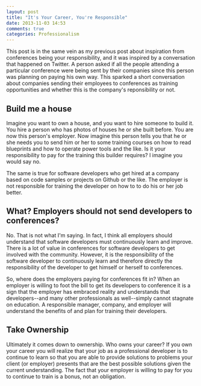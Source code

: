 ```yaml
---
layout: post
title: "It's Your Career, You're Responsible"
date: 2013-11-03 14:53
comments: true
categories: Professionalism
---
```

This post is in the same vein as my previous post about inspiration from conferences being your responsibility, and it was inspired by a conversation that happened on Twitter. A person asked if all the people attending a particular conference were being sent by their companies since this person was planning on paying his own way. This sparked a short conversation about companies sending their employees to conferences as training opportunities and whether this is the company's reponsibility or not.

## Build me a house

Imagine you want to own a house, and you want to hire someone to build it. You hire a person who has photos of houses he or she built before. You are now this person's employer. Now imagine this person tells you that he or she needs you to send him or her to some training courses on how to read blueprints and how to operate power tools and the like. Is it your responsibility to pay for the training this builder requires? I imagine you would say no.

The same is true for software developers who get hired at a company based on code samples or projects on Github or the like. The employer is not responsible for training the developer on how to to do his or her job better.

## What? Employers should not send developers to conferences?

No. That is not what I'm saying. In fact, I think all employers should understand that software developers must continuously learn and improve. There is a lot of value in conferences for software developers to get involved with the community. However, it is the responsibility of the software developer to continuously learn and therefore directly the responsibility of the developer to get himself or herself to conferences.

So, where does the employers paying for conferences fit in? When an employer is willing to foot the bill to get its developers to conference it is a sign that the employer has embraced reality and understands that developers--and many other professionals as well--simply cannot stagnate on education. A responsible manager, company, and employer will understand the benefits of and plan for training their developers.

## Take Ownership

Ultimately it comes down to ownership. Who owns your career? If you own your career you will realize that your job as a professional developer is to continue to learn so that you are able to provide solutions to problems your client (or employer) presents that are the best possible solutions given the current understanding. The fact that your employer is willing to pay for you to continue to train is a bonus, not an obligation.
